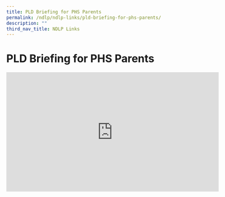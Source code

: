 ```yaml
---
title: PLD Briefing for PHS Parents
permalink: /ndlp/ndlp-links/pld-briefing-for-phs-parents/
description: ""
third_nav_title: NDLP Links
---
```

<h1><b>PLD Briefing for PHS Parents</b></h1>


<iframe width="560" height="315" src="https://www.youtube.com/embed/dgUGIzlp3gg" title="YouTube video player" frameborder="0" allow="accelerometer; autoplay; clipboard-write; encrypted-media; gyroscope; picture-in-picture" allowfullscreen></iframe>
